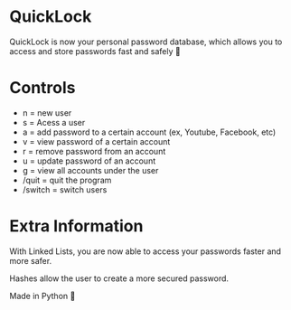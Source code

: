 # QuickLock
QuickLock is now your personal password database, which allows you to access and store passwords fast and safely 🔐


# Controls 
 - n = new user
 - s = Acess a user
 - a = add password to a certain account (ex, Youtube, Facebook, etc)
 - v = view password of a certain account 
 - r = remove password from an account 
 - u = update password of an account 
 - g = view all accounts under the user
 - /quit = quit the program 
 - /switch = switch users


# Extra Information 

With Linked Lists, you are now able to access your passwords faster and more safer. 

Hashes allow the user to create a more secured password. 

Made in Python 🐍
